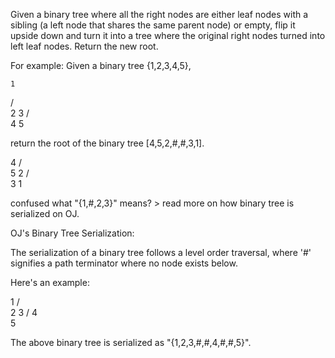 
Given a binary tree where all the right nodes are either leaf nodes with a sibling (a left node that shares the same parent node) or empty, flip it upside down and turn it into a tree where the original right nodes turned into left leaf nodes. Return the new root.


For example:
Given a binary tree {1,2,3,4,5},

    1
   / \
  2   3
 / \
4   5



return the root of the binary tree [4,5,2,#,#,3,1].

   4
  / \
 5   2
    / \
   3   1



confused what "{1,#,2,3}" means? > read more on how binary tree is serialized on OJ.

OJ's Binary Tree Serialization:

The serialization of a binary tree follows a level order traversal, where '#' signifies a path terminator where no node exists below.


Here's an example:

   1
  / \
 2   3
    /
   4
    \
     5

The above binary tree is serialized as "{1,2,3,#,#,4,#,#,5}".
